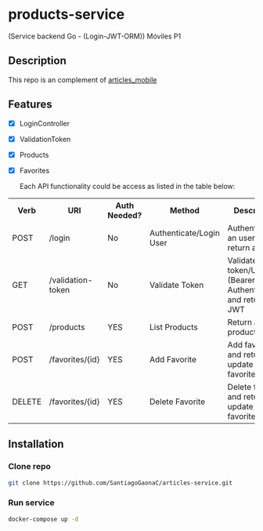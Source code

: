 # products-service
(Service backend Go - (Login-JWT-ORM)) Móviles P1

## Description
This repo is an complement of [articles_mobile](https://github.com/SantiagoGaonaC/articles_mobile)

## Features

- [X] LoginController
- [X] ValidationToken
- [X] Products
- [X] Favorites


  Each API functionality could be access as listed in the table below:

<table>
  <tbody>
    <tr>
      <th>Verb</th>
      <th>URI</th>
      <th>Auth Needed?</th>
      <th>Method</th>
      <th>Description</th>
    </tr>
    <tr>
      <td>POST</td>
      <td>/login</td>
      <td class='text-align:center'>No</td>
      <td>Authenticate/Login User</td>
      <td>Authenticate an user and return a JWT</td>
    </tr>
    <tr>
      <td>GET</td>
      <td>/validation-token</td>
      <td class='text-align:center'>No</td>
      <td>Validate Token</td>
      <td>Validate token/User (Bearer Authentication) and return a JWT</td>
    </tr>    
    <tr>
      <td>POST</td>
      <td>/products</td>
      <td class='text-align:center'>YES</td>
      <td>List Products</td>
      <td>Return all products</td>
    </tr>
    <tr>
      <td>POST</td>
      <td>/favorites/{id}</td>
      <td class='text-align:center'>YES</td>
      <td>Add Favorite</td>
      <td>Add favorite and return update all favorites</td>
    </tr>
    <tr>
      <td>DELETE</td>
      <td>/favorites/{id}</td>
      <td class='text-align:center'>YES</td>
      <td>Delete Favorite</td>
      <td>Delete favorite and return update all favorites</td>
    </tr>
  </tbody>
</table>

## Installation

### Clone repo
```bash
git clone https://github.com/SantiagoGaonaC/articles-service.git
```

### Run service 
```bash
docker-compose up -d
```
